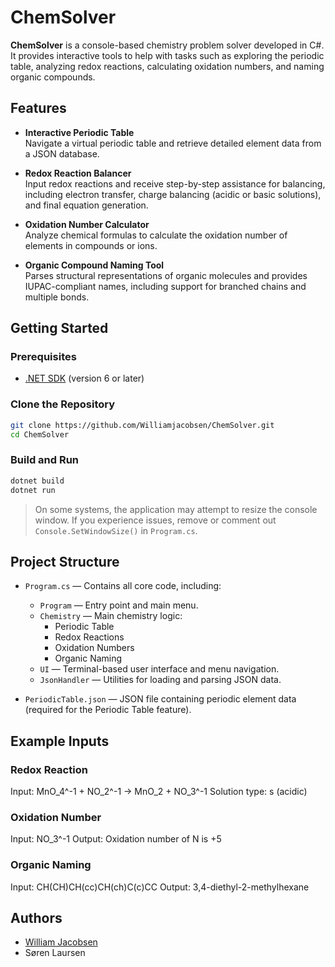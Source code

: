 # ChemSolver

**ChemSolver** is a console-based chemistry problem solver developed in C#. It provides interactive tools to help with tasks such as exploring the periodic table, analyzing redox reactions, calculating oxidation numbers, and naming organic compounds.

## Features

- **Interactive Periodic Table**  
  Navigate a virtual periodic table and retrieve detailed element data from a JSON database.

- **Redox Reaction Balancer**  
  Input redox reactions and receive step-by-step assistance for balancing, including electron transfer, charge balancing (acidic or basic solutions), and final equation generation.

- **Oxidation Number Calculator**  
  Analyze chemical formulas to calculate the oxidation number of elements in compounds or ions.

- **Organic Compound Naming Tool**  
  Parses structural representations of organic molecules and provides IUPAC-compliant names, including support for branched chains and multiple bonds.

## Getting Started

### Prerequisites

- [.NET SDK](https://dotnet.microsoft.com/download) (version 6 or later)

### Clone the Repository

```bash
git clone https://github.com/Williamjacobsen/ChemSolver.git
cd ChemSolver
```

### Build and Run

```bash
dotnet build
dotnet run
```

> On some systems, the application may attempt to resize the console window. If you experience issues, remove or comment out `Console.SetWindowSize()` in `Program.cs`.

## Project Structure

- `Program.cs` — Contains all core code, including:

  - `Program` — Entry point and main menu.
  - `Chemistry` — Main chemistry logic:
    - Periodic Table
    - Redox Reactions
    - Oxidation Numbers
    - Organic Naming
  - `UI` — Terminal-based user interface and menu navigation.
  - `JsonHandler` — Utilities for loading and parsing JSON data.

- `PeriodicTable.json` — JSON file containing periodic element data (required for the Periodic Table feature).

## Example Inputs

### Redox Reaction

Input: MnO_4^-1 + NO_2^-1 -> MnO_2 + NO_3^-1
Solution type: s (acidic)

### Oxidation Number

Input: NO_3^-1
Output: Oxidation number of N is +5

### Organic Naming

Input: CH(CH)CH(cc)CH(ch)C(c)CC
Output: 3,4-diethyl-2-methylhexane

## Authors

- [William Jacobsen](https://github.com/Williamjacobsen)
- Søren Laursen
